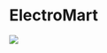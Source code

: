 <h1>ElectroMart </h1>


<img src="https://github.com/MertSolgun/ElectroMart/assets/115940928/780bab24-63ee-4a61-83ee-703709927bb0">
